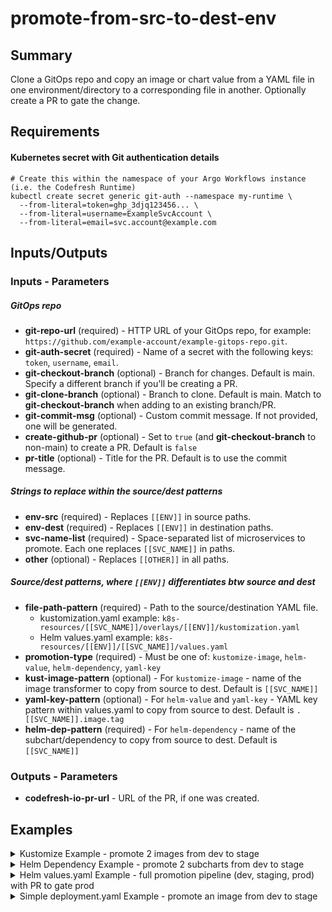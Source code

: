 # promote-from-src-to-dest-env

## Summary
Clone a GitOps repo and copy an image or chart value from a YAML file in one environment/directory to a corresponding file in another. Optionally create a PR to gate the change.

## Requirements
#### Kubernetes secret with Git authentication details
```
# Create this within the namespace of your Argo Workflows instance (i.e. the Codefresh Runtime)
kubectl create secret generic git-auth --namespace my-runtime \
  --from-literal=token=ghp_3djq123456... \
  --from-literal=username=ExampleSvcAccount \
  --from-literal=email=svc.account@example.com
```

## Inputs/Outputs

### Inputs - Parameters
##### GitOps repo
* **git-repo-url** (required) - HTTP URL of your GitOps repo, for example: `https://github.com/example-account/example-gitops-repo.git`.
* **git-auth-secret** (required) - Name of a secret with the following keys: `token`, `username`, `email`.
* **git-checkout-branch** (optional) - Branch for changes. Default is main. Specify a different branch if you'll be creating a PR.
* **git-clone-branch** (optional) - Branch to clone. Default is main. Match to **git-checkout-branch** when adding to an existing branch/PR.
* **git-commit-msg** (optional) - Custom commit message. If not provided, one will be generated.
* **create-github-pr** (optional) - Set to `true` (and **git-checkout-branch** to non-main) to create a PR. Default is `false`
* **pr-title** (optional) - Title for the PR. Default is to use the commit message.

##### Strings to replace within the source/dest patterns
* **env-src** (required) - Replaces `[[ENV]]` in source paths.
* **env-dest** (required) -  Replaces `[[ENV]]` in destination paths.
* **svc-name-list** (required) - Space-separated list of microservices to promote. Each one replaces `[[SVC_NAME]]` in paths.
* **other** (optional) - Replaces `[[OTHER]]` in all paths.

##### Source/dest patterns, where `[[ENV]]` differentiates btw source and dest
* **file-path-pattern** (required) - Path to the source/destination YAML file.
  * kustomization.yaml example: `k8s-resources/[[SVC_NAME]]/overlays/[[ENV]]/kustomization.yaml`
  * Helm values.yaml example: `k8s-resources/[[ENV]]/[[SVC_NAME]]/values.yaml`
* **promotion-type** (required) - Must be one of: `kustomize-image`, `helm-value`, `helm-dependency`, `yaml-key`
* **kust-image-pattern** (optional) - For `kustomize-image` - name of the image transformer to copy from source to dest. Default is `[[SVC_NAME]]`
* **yaml-key-pattern** (optional) - For `helm-value` and `yaml-key` - YAML key pattern within values.yaml to copy from source to dest. Default is `.[[SVC_NAME]].image.tag`
* **helm-dep-pattern** (required) - For `helm-dependency` - name of the subchart/dependency to copy from source to dest. Default is `[[SVC_NAME]]`

### Outputs - Parameters
* **codefresh-io-pr-url** - URL of the PR, if one was created.

## Examples

<details>
  <summary>Kustomize Example - promote 2 images from dev to stage</summary>

```
apiVersion: argoproj.io/v1alpha1
kind: WorkflowTemplate
metadata:
  name: simple-kustomize-example
spec:
  serviceAccountName: argo-hub.gitops-promotion.0.0.1
  entrypoint: promotion-tasks
  templates:
    - name: promotion-tasks
      dag:
        tasks:
          - name: kust-stage
            templateRef:
              name: argo-hub.gitops-promotion.0.0.1
              template: promote-from-src-to-dest-env
            arguments:
              parameters:
              # Git
              - name: git-repo-url
                value: "https://github.com/example-org/example-gitops-repo.git"
              - name: git-auth-secret
                value: git-auth
              # Replacement Substrings
              - name: env-src
                value: dev
              - name: env-dest
                value: stage
              - name: svc-name-list
                value: "example-image1 example-image2" 
              # Pattern Strings
              - name: file-path-pattern
                value: "kustomize/example-app/overlays/[[ENV]]/kustomization.yaml"
              - name: promotion-type
                value: kustomize-image
              - name: kust-image-pattern
                value: "[[SVC_NAME]]"
```
</details>

<details>
  <summary>Helm Dependency Example - promote 2 subcharts from dev to stage</summary>

```
apiVersion: argoproj.io/v1alpha1
kind: WorkflowTemplate
metadata:
  name: simple-helm-dependency-example
spec:
  serviceAccountName: argo-hub.gitops-promotion.0.0.1
  entrypoint: promotion-tasks
  templates:
    - name: promotion-tasks
      dag:
        tasks:
          - name: dep-stage
            templateRef:
              name: argo-hub.gitops-promotion.0.0.1
              template: promote-from-src-to-dest-env
            arguments:
              parameters:
              # Git
              - name: git-repo-url
                value: "https://github.com/example-org/example-gitops-repo.git"
              - name: git-auth-secret
                value: git-auth
              # Replacement Substrings
              - name: env-src
                value: dev
              - name: env-dest
                value: stage
              - name: svc-name-list
                value: "example-subchart1 example-subchart1"
              # Pattern Strings
              - name: file-path-pattern
                value: helm/example-app/[[ENV]]/Chart.yaml
              - name: promotion-type
                value: helm-dependency
              - name: helm-dep-pattern
                value: "[[SVC_NAME]]"
```
</details>

<details>
  <summary>Helm values.yaml Example - full promotion pipeline (dev, staging, prod) with PR to gate prod</summary>

```
apiVersion: argoproj.io/v1alpha1
kind: WorkflowTemplate
metadata:
  name: promotion-pipeline-example
spec:
  serviceAccountName: argo-hub.gitops-promotion.0.0.1
  entrypoint: promotion-tasks
  arguments:
    parameters:
      - name: source-environment
        value: "choose one: dev staging"
      - name: destination-environment
        value: "choose one: staging prod"
      - name: service-grouping
        value: "trio-app"
      - name: services-to-promote
        value: "flask-ui buslog ctrlr"
  templates:

    - name: promotion-tasks
      dag:
        tasks:
          - name: set-commit-details
            template: set-commit-details
          - name: promote-from-src-to-dest-env
            depends: "set-commit-details.Succeeded"
            templateRef:
              name: argo-hub.gitops-promotion.0.0.1
              template: promote-from-src-to-dest-env
            arguments:
              parameters:
                # Git
                - name: git-repo-url 
                  value: "https://github.com/example-org/example-gitops-repo.git"
                - name: git-auth-secret     # Name of a secret with the following keys: token, username, email
                  value: git-auth
                - name: git-checkout-branch
                  value: "{{tasks.set-commit-details.outputs.parameters.branch}}"
                - name: git-commit-msg
                  value: "{{tasks.set-commit-details.outputs.parameters.commit-msg}}"
                - name: create-github-pr
                  value:  "{{tasks.set-commit-details.outputs.parameters.create-pr}}"
                # Substrings to replace in patterns, below
                - name: env-src             # Replaces [[ENV]] in source paths
                  value: dev
                - name: env-dest            # Replaces [[ENV]] in destination paths
                  value: stage
                - name: svc-name-list       # Space-separated list of images to promote. Each will replace [[SVC_NAME]] in all paths
                  value: "{{workflow.parameters.services-to-promote}}"
                # Pattern Strings
                - name: file-path-pattern
                  value: "helm/{{workflow.parameters.service-grouping}}/[[ENV]]/values.yaml"
                - name: promotion-type
                  value: helm-value
                - name: yaml-key-pattern    # YAML key pattern within the values.yaml files
                  value: ".[[SVC_NAME]].image.tag"

    # Non-prod promotion goes straight to main branch
    # prod promotion goes to a branch where a PR is created
    - name: set-commit-details
      script:
        image: alpine:latest
        command: ["/bin/sh"]
        source: |
          set -e  # exit when any command fails
          ENV_SRC="{{workflow.parameters.source-environment}}"
          ENV_DEST="{{workflow.parameters.destination-environment}}"
          SVC_LIST="{{workflow.parameters.services-to-promote}}"
          INITIATOR="{{workflow.annotations.codefresh.io/initiator}}"
          TODAY=$(date +%F-%SS)
          if [ "${ENV_DEST}" = "prod" ]; then
            BRANCH="promote/prod/${TODAY}"
            CREATE_PR=true
          else
            BRANCH="main"
            CREATE_PR=false
          fi
          COMMIT_MSG="Promotion from ${ENV_SRC} to ${ENV_DEST} by ${INITIATOR}: ${SVC_LIST}"
          echo "${COMMIT_MSG}" > /tmp/commit-msg.txt
          echo "${BRANCH}" > /tmp/branch.txt
          echo "${CREATE_PR}" > /tmp/create-pr.txt
      outputs:
        parameters:
          - name: commit-msg
            valueFrom:
              path: /tmp/commit-msg.txt
          - name: branch
            valueFrom:
              path: /tmp/branch.txt
          - name: create-pr
            valueFrom:
              path: /tmp/create-pr.txt
```
</details>

<details>
  <summary>Simple deployment.yaml Example - promote an image from dev to stage</summary>

```
apiVersion: argoproj.io/v1alpha1
kind: WorkflowTemplate
metadata:
  name: simple-deployment-yaml-example
spec:
  serviceAccountName: argo-hub.gitops-promotion.0.0.1
  entrypoint: promotion-tasks
  templates:
    - name: promotion-tasks
      dag:
        tasks:
          - name: dep-stage
            templateRef:
              name: argo-hub.gitops-promotion.0.0.1
              template: promote-from-src-to-dest-env
            arguments:
              parameters:
              # Git
              - name: git-repo-url
                value: "https://github.com/example-org/example-gitops-repo.git"
              - name: git-auth-secret
                value: git-auth
              # Replacement Substrings
              - name: env-src
                value: dev
              - name: env-dest
                value: stage
              - name: svc-name-list
                value: "example-image"
              # Pattern Strings
              - name: file-path-pattern
                value: "example-app/[[ENV]]/deployment.yaml"
              - name: promotion-type
                value: yaml-key
              - name: yaml-key-pattern
                value: ".spec.template.spec.containers.0.image"
```
</details>

<br/>
<br/>